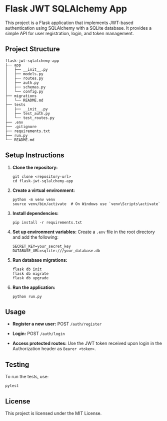 # Flask JWT SQLAlchemy App

This project is a Flask application that implements JWT-based authentication using SQLAlchemy with a SQLite database. It provides a simple API for user registration, login, and token management.

## Project Structure

```
flask-jwt-sqlalchemy-app
├── app
│   ├── __init__.py
│   ├── models.py
│   ├── routes.py
│   ├── auth.py
│   ├── schemas.py
│   └── config.py
├── migrations
│   └── README.md
├── tests
│   ├── __init__.py
│   ├── test_auth.py
│   └── test_routes.py
├── .env
├── .gitignore
├── requirements.txt
├── run.py
└── README.md
```

## Setup Instructions

1. **Clone the repository:**
   ```
   git clone <repository-url>
   cd flask-jwt-sqlalchemy-app
   ```

2. **Create a virtual environment:**
   ```
   python -m venv venv
   source venv/bin/activate  # On Windows use `venv\Scripts\activate`
   ```

3. **Install dependencies:**
   ```
   pip install -r requirements.txt
   ```

4. **Set up environment variables:**
   Create a `.env` file in the root directory and add the following:
   ```
   SECRET_KEY=your_secret_key
   DATABASE_URL=sqlite:///your_database.db
   ```

5. **Run database migrations:**
   ```
   flask db init
   flask db migrate
   flask db upgrade
   ```

6. **Run the application:**
   ```
   python run.py
   ```

## Usage

- **Register a new user:**
  POST `/auth/register`
  
- **Login:**
  POST `/auth/login`

- **Access protected routes:**
  Use the JWT token received upon login in the Authorization header as `Bearer <token>`.

## Testing

To run the tests, use:
```
pytest
```

## License

This project is licensed under the MIT License.